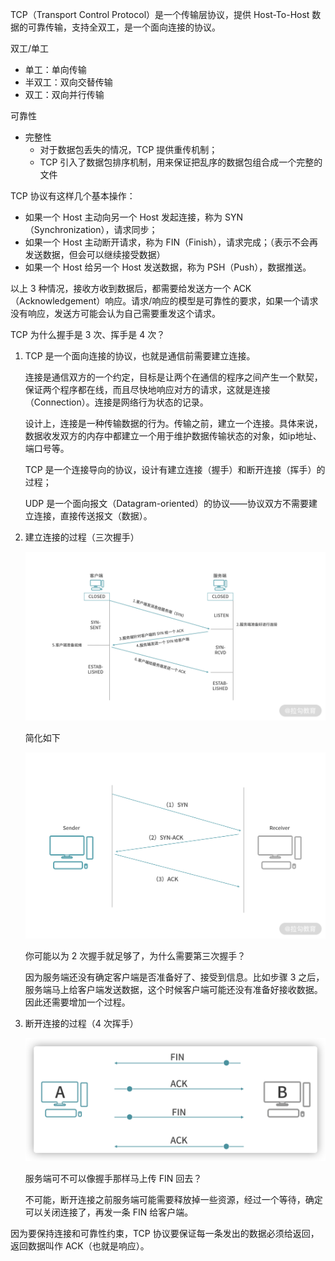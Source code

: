 TCP（Transport Control Protocol）是一个传输层协议，提供 Host-To-Host 数据的可靠传输，支持全双工，是一个面向连接的协议。

双工/单工

- 单工：单向传输
- 半双工：双向交替传输
- 双工：双向并行传输

可靠性
- 完整性
  - 对于数据包丢失的情况，TCP 提供重传机制；
  - TCP 引入了数据包排序机制，用来保证把乱序的数据包组合成一个完整的文件

TCP 协议有这样几个基本操作：

- 如果一个 Host 主动向另一个 Host 发起连接，称为 SYN（Synchronization），请求同步；
- 如果一个 Host 主动断开请求，称为 FIN（Finish），请求完成；（表示不会再发送数据，但会可以继续接受数据）
- 如果一个 Host 给另一个 Host 发送数据，称为 PSH（Push），数据推送。

以上 3 种情况，接收方收到数据后，都需要给发送方一个 ACK（Acknowledgement）响应。请求/响应的模型是可靠性的要求，如果一个请求没有响应，发送方可能会认为自己需要重发这个请求。


TCP 为什么握手是 3 次、挥手是 4 次？

1. TCP 是一个面向连接的协议，也就是通信前需要建立连接。

   连接是通信双方的一个约定，目标是让两个在通信的程序之间产生一个默契，保证两个程序都在线，而且尽快地响应对方的请求，这就是连接（Connection）。连接是网络行为状态的记录。

   设计上，连接是一种传输数据的行为。传输之前，建立一个连接。具体来说，数据收发双方的内存中都建立一个用于维护数据传输状态的对象，如ip地址、端口号等。

   TCP 是一个连接导向的协议，设计有建立连接（握手）和断开连接（挥手）的过程；

   UDP 是一个面向报文（Datagram-oriented）的协议——协议双方不需要建立连接，直接传送报文（数据）。

2. 建立连接的过程（三次握手）

   ![img](./images/CioPOWB-RYSASfPkAAEen4ZR3gw297.png)

   简化如下

   ![Drawing 4.png](./images/Cgp9HWB5RCqAVfhiAADJmfGn2O0616.png)

   你可能以为 2 次握手就足够了，为什么需要第三次握手？

   因为服务端还没有确定客户端是否准备好了、接受到信息。比如步骤 3 之后，服务端马上给客户端发送数据，这个时候客户端可能还没有准备好接收数据。因此还需要增加一个过程。

3. 断开连接的过程（4 次挥手）

   ![image-20210627222150331](./images/image-20210627222150331.png)

   服务端可不可以像握手那样马上传 FIN 回去？

   不可能，断开连接之前服务端可能需要释放掉一些资源，经过一个等待，确定可以关闭连接了，再发一条 FIN 给客户端。


因为要保持连接和可靠性约束，TCP 协议要保证每一条发出的数据必须给返回，返回数据叫作 ACK（也就是响应）。